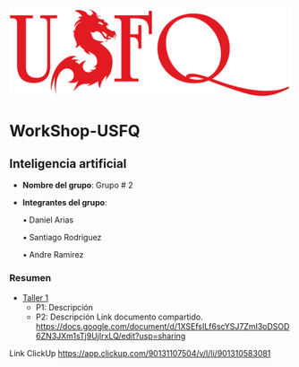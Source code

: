 ![USFQ-LOGO](/Taller1/images/usfq-red.png)
# WorkShop-USFQ
## Inteligencia artificial

- **Nombre del grupo**: Grupo # 2
- **Integrantes del grupo**:

    • Daniel Arias

    • Santiago Rodriguez

    • Andre Ramirez

### Resumen
- [Taller 1](/Taller1/README.md)
  - P1: Descripción 
  - P2: Descripción
Link documento compartido.
https://docs.google.com/document/d/1XSEfsILf6scYSJ7ZmI3oDSOD6ZN3JXm1sTj9UjIrxLQ/edit?usp=sharing

Link ClickUp
https://app.clickup.com/90131107504/v/l/li/901310583081

